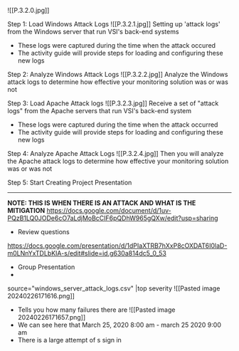 ![[P.3.2.0.jpg]]

Step 1: Load Windows Attack Logs
![[P.3.2.1.jpg]]
Setting up 'attack logs' from the Windows server that run VSI's back-end systems
- These logs were captured during the time when the attack occured
- The activity guide will provide steps for loading and configuring these new logs 

Step 2: Analyze Windows Attack Logs 
![[P.3.2.2.jpg]]
Analyze the Windows attack logs to determine how effective your monitoring solution was or was not 

Step 3: Load Apache Attack logs 
![[P.3.2.3.jpg]]
Receive a set of "attack logs" from the Apache servers that run VSI's back-end system 
- These logs were captured during the time when the attack occurred 
- The activity guide will provide steps for loading and configuring these new logs 

Step 4: Analyze Apache Attack Logs
![[P.3.2.4.jpg]]
Then you will analyze the Apache attack logs to determine how effective your monitoring solution was or was not 

Step 5: Start Creating Project Presentation
____
**NOTE: THIS IS WHEN THERE IS AN ATTACK AND WHAT IS THE MITIGATION**
https://docs.google.com/document/d/1uv-PQzB1LQ0JODe6cO7aLdjMoBcCIF6pQDhW965gQXw/edit?usp=sharing
- Review questions

https://docs.google.com/presentation/d/1dPIaXTRB7hXxP8cOXDAT6I0laD-m0LNnYxTDLbKIA-s/edit#slide=id.g630a814dc5_0_53 
- Group Presentation
-

source="windows_server_attack_logs.csv" |top severity
![[Pasted image 20240226171616.png]]
- Tells you how many failures there are 
![[Pasted image 20240226171657.png]]
- We can see here that March 25, 2020 8:00 am - march 25 2020 9:00 am
- There is a large attempt of s sign in 